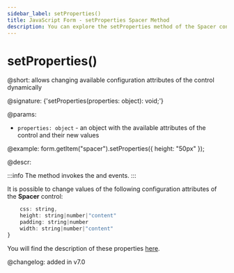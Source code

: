 ```yaml
---
sidebar_label: setProperties()
title: JavaScript Form - setProperties Spacer Method 
description: You can explore the setProperties method of the Spacer control of Form in the documentation of the DHTMLX JavaScript UI library. Browse developer guides and API reference, try out code examples and live demos, and download a free 30-day evaluation version of DHTMLX Suite.
---
```


# setProperties()

@short: allows changing available configuration attributes of the control dynamically

@signature: {'setProperties(properties: object): void;'}

@params:
- `properties: object` - an object with the available attributes of the control and their new values

@example:
form.getItem("spacer").setProperties({
    height: "50px"
});

@descr:

:::info
The method invokes the [](form/api/spacer/spacer_afterchangeproperties_event.md) and [](form/api/spacer/spacer_beforechangeproperties_event.md) events.
:::

It is possible to change values of the following configuration attributes of the **Spacer** control:

```javascript
	css: string,
	height: string|number|"content"
	padding: string|number
	width: string|number|"content"
}
```

You will find the description of these properties [here](form/api/spacer/api_spacer_properties.md).

@changelog: added in v7.0
